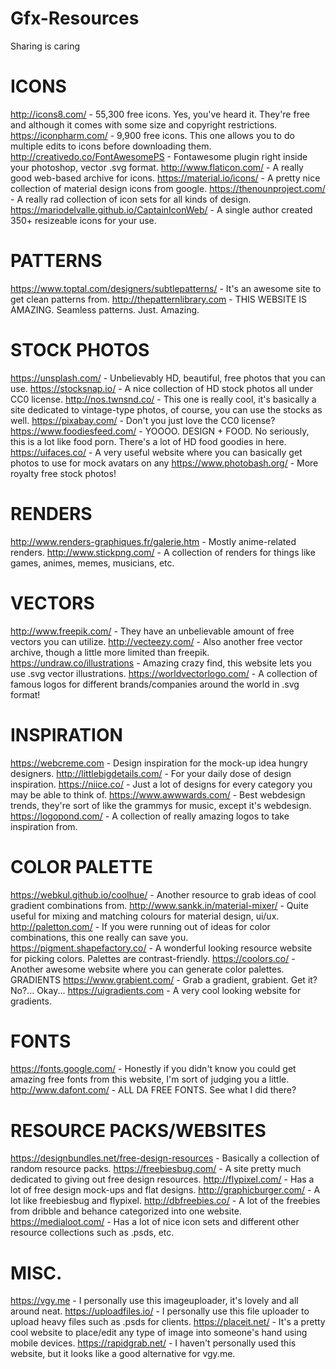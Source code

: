 # Gfx-Resources
Sharing is caring

# ICONS
http://icons8.com/ - 55,300 free icons. Yes, you've heard it. They're free and although it comes with some size and copyright restrictions.
https://iconpharm.com/ - 9,900 free icons. This one allows you to do multiple edits to icons before downloading them.
http://creativedo.co/FontAwesomePS - Fontawesome plugin right inside your photoshop, vector .svg format.
http://www.flaticon.com/ - A really good web-based archive for icons.
https://material.io/icons/ - A pretty nice collection of material design icons from google.
https://thenounproject.com/ - A really rad collection of icon sets for all kinds of design.
https://mariodelvalle.github.io/CaptainIconWeb/ - A single author created 350+ resizeable icons for your use.


# PATTERNS
https://www.toptal.com/designers/subtlepatterns/ - It's an awesome site to get clean patterns from.
http://thepatternlibrary.com - THIS WEBSITE IS AMAZING. Seamless patterns. Just. Amazing.


# STOCK PHOTOS
https://unsplash.com/ - Unbelievably HD, beautiful, free photos that you can use.
https://stocksnap.io/ - A nice collection of HD stock photos all under CC0 license.
http://nos.twnsnd.co/ - This one is really cool, it's basically a site dedicated to vintage-type photos, of course, you can use the stocks as well.
https://pixabay.com/ - Don't you just love the CC0 license?
https://www.foodiesfeed.com/ - YOOOO. DESIGN + FOOD. No seriously, this is a lot like food porn. There's a lot of HD food goodies in here.
https://uifaces.co/ - A very useful website where you can basically get photos to use for mock avatars on any 
https://www.photobash.org/ - More royalty free stock photos!


# RENDERS
http://www.renders-graphiques.fr/galerie.htm - Mostly anime-related renders.
http://www.stickpng.com/ - A collection of renders for things like games, animes, memes, musicians, etc. 


# VECTORS
http://www.freepik.com/ - They have an unbelievable amount of free vectors you can utilize. 
http://vecteezy.com/ - Also another free vector archive, though a little more limited than freepik.
https://undraw.co/illustrations - Amazing crazy find, this website lets you use .svg vector illustrations.
https://worldvectorlogo.com/ - A collection of famous logos for different brands/companies around the world in .svg format!


# INSPIRATION
https://webcreme.com - Design inspiration for the mock-up idea hungry designers.
http://littlebigdetails.com/ - For your daily dose of design inspiration.
https://niice.co/ - Just a lot of designs for every category you may be able to think of.
https://www.awwwards.com/ - Best webdesign trends, they're sort of like the grammys for music, except it's webdesign. 
https://logopond.com/ - A collection of really amazing logos to take inspiration from.


# COLOR PALETTE
https://webkul.github.io/coolhue/ - Another resource to grab ideas of cool gradient combinations from.
http://www.sankk.in/material-mixer/ - Quite useful for mixing and matching colours for material design, ui/ux. 
http://paletton.com/ - If you were running out of ideas for color combinations, this one really can save you.
https://pigment.shapefactory.co/ - A wonderful looking resource website for picking colors. Palettes are contrast-friendly.
https://coolors.co/ - Another awesome website where you can generate color palettes.
GRADIENTS
https://www.grabient.com/ - Grab a gradient, grabient. Get it? No?... Okay...
https://uigradients.com - A very cool looking website for gradients.


# FONTS
https://fonts.google.com/ - Honestly if you didn't know you could get amazing free fonts from this website, I'm sort of judging you a little.
http://www.dafont.com/ - ALL DA FREE FONTS. See what I did there?


# RESOURCE PACKS/WEBSITES
https://designbundles.net/free-design-resources - Basically a collection of random resource packs.
https://freebiesbug.com/ - A site pretty much dedicated to giving out free design resources.
http://flypixel.com/ - Has a lot of free design mock-ups and flat designs. 
http://graphicburger.com/ - A lot like freebiesbug and flypixel.
http://dbfreebies.co/ - A lot of the freebies from dribble and behance categorized into one website.
https://medialoot.com/ - Has a lot of nice icon sets and different other resource collections such as .psds, etc.


# MISC.
https://vgy.me - I personally use this imageuploader, it's lovely and all around neat.
https://uploadfiles.io/ - I personally use this file uploader to upload heavy files such as .psds for clients.
https://placeit.net/ - It's a pretty cool website to place/edit any type of image into someone's hand using mobile devices. 
https://rapidgrab.net/ - I haven't personally used this website, but it looks like a good alternative for vgy.me.
